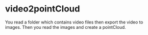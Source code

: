 # video2pointCloud
You read a folder which contains video files then export the video to images. Then you read the images and create a pointCloud.
